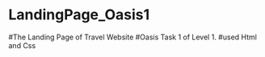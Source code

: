 # LandingPage_Oasis1
#The Landing Page of Travel Website
#Oasis Task 1 of Level 1.
#used Html and Css
